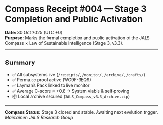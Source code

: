 # Compass Receipt #004 — Stage 3 Completion and Public Activation

**Date:** 30 Oct 2025 (UTC +0)  
**Purpose:** Marks the formal completion and public activation of the JALS Compass × Law of Sustainable Intelligence (Stage 3, v3.3).

---

## Summary
- ✅ All subsystems live (`/receipts/`, `/monitor/`, `/archive/`, `/drafts/`)
- ✅ Perma.cc proof active (WG9F-3EQ9)
- ✅ Layman’s Pack linked to live monitor
- ✅ Average C-score ≈ +0.8  → System viable & self-proving  
- 📦 Local archive secured (`JALS_Compass_v3.3_Archive.zip`)

---

**Compass Status:** Stage 3 closed and stable. Awaiting next evolution trigger.  
_Maintainer: JALS Research Group_
